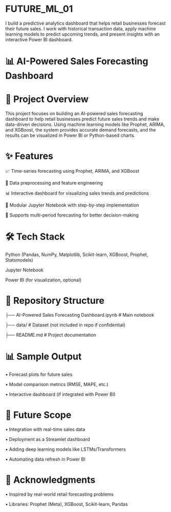 # FUTURE_ML_01
I build a predictive analytics dashboard that helps retail businesses forecast their future sales. I work with historical transaction data, apply machine learning models to predict upcoming trends, and present insights with an interactive Power BI dashboard.

# 📊 AI-Powered Sales Forecasting Dashboard
# 🚀 Project Overview

This project focuses on building an AI-powered sales forecasting dashboard to help retail businesses predict future sales trends and make data-driven decisions.
Using machine learning models like Prophet, ARIMA, and XGBoost, the system provides accurate demand forecasts, and the results can be visualized in Power BI or Python-based charts.

# ✨ Features

📈 Time-series forecasting using Prophet, ARIMA, and XGBoost

🧹 Data preprocessing and feature engineering

📊 Interactive dashboard for visualizing sales trends and predictions

📂 Modular Jupyter Notebook with step-by-step implementation

🔮 Supports multi-period forecasting for better decision-making

# 🛠️ Tech Stack

Python (Pandas, NumPy, Matplotlib, Scikit-learn, XGBoost, Prophet, Statsmodels)

Jupyter Notebook

Power BI (for visualization, optional)

# 📂 Repository Structure
├── AI-Powered Sales Forecasting Dashboard.ipynb   # Main notebook

├── data/                                          # Dataset (not included in repo if confidential)

├── README.md                                      # Project documentation

# 📊 Sample Output
•	Forecast plots for future sales

•	Model comparison metrics (RMSE, MAPE, etc.)

•	Interactive dashboard (if integrated with Power BI)

# 🔮 Future Scope
•	Integration with real-time sales data

•	Deployment as a Streamlet dashboard

•	Adding deep learning models like LSTMs/Transformers

•	Automating data refresh in Power BI

# 🙌 Acknowledgments
•	Inspired by real-world retail forecasting problems

•	Libraries: Prophet (Meta), XGBoost, Scikit-learn, Pandas

